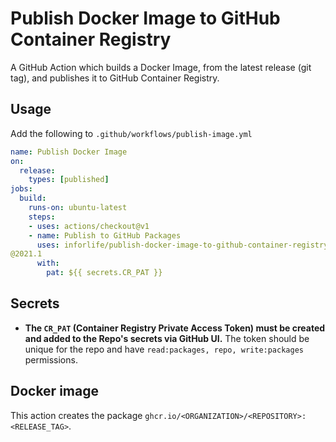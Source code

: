 # Publish Docker Image to GitHub Container Registry
A GitHub Action which builds a Docker Image, from the latest release (git tag), and publishes it to GitHub Container Registry. 
## Usage
Add the following to `.github/workflows/publish-image.yml`

```yaml
name: Publish Docker Image
on:
  release:
    types: [published]
jobs:
  build:
    runs-on: ubuntu-latest
    steps:
    - uses: actions/checkout@v1
    - name: Publish to GitHub Packages
      uses: inforlife/publish-docker-image-to-github-container-registry-action
@2021.1
      with:
        pat: ${{ secrets.CR_PAT }}
```
## Secrets
- **The `CR_PAT` (Container Registry Private Access Token) must be created and added to the Repo's secrets via GitHub UI.** The token should be unique for the repo and have `read:packages, repo, write:packages` permissions.
## Docker image
This action creates the package `ghcr.io/<ORGANIZATION>/<REPOSITORY>:<RELEASE_TAG>`.

